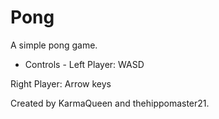 # Pong
A simple pong game.

- Controls - 
Left Player:
WASD

Right Player:
Arrow keys



Created by KarmaQueen and thehippomaster21.
